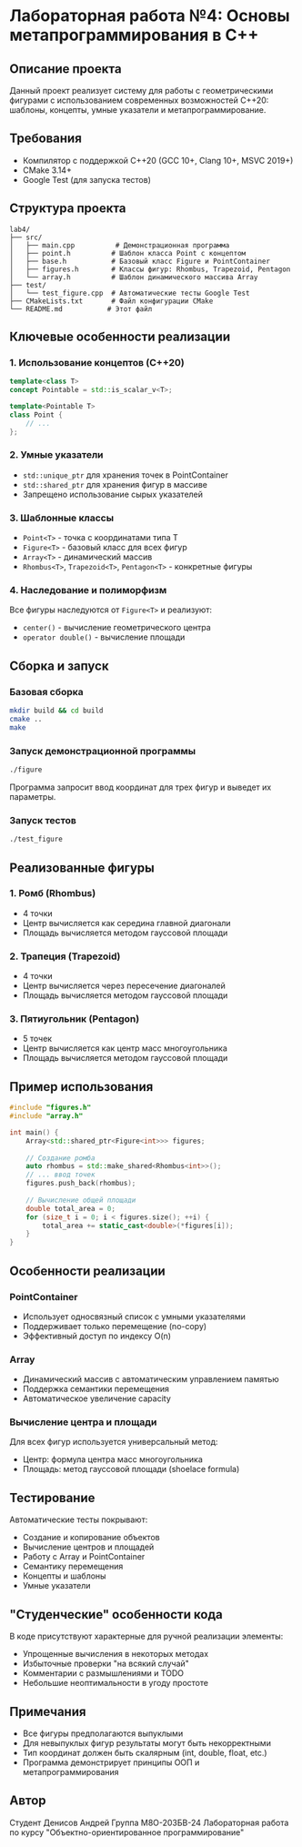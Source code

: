 # Лабораторная работа №4: Основы метапрограммирования в C++

## Описание проекта

Данный проект реализует систему для работы с геометрическими фигурами с использованием современных возможностей C++20: шаблоны, концепты, умные указатели и метапрограммирование.

## Требования

- Компилятор с поддержкой C++20 (GCC 10+, Clang 10+, MSVC 2019+)
- CMake 3.14+
- Google Test (для запуска тестов)

## Структура проекта

```
lab4/
├── src/
│   ├── main.cpp          # Демонстрационная программа
│   ├── point.h          # Шаблон класса Point с концептом
│   ├── base.h           # Базовый класс Figure и PointContainer
│   ├── figures.h        # Классы фигур: Rhombus, Trapezoid, Pentagon
│   └── array.h          # Шаблон динамического массива Array
├── test/
│   └── test_figure.cpp  # Автоматические тесты Google Test
├── CMakeLists.txt       # Файл конфигурации CMake
└── README.md           # Этот файл
```

## Ключевые особенности реализации

### 1. Использование концептов (C++20)

```cpp
template<class T>
concept Pointable = std::is_scalar_v<T>;

template<Pointable T>
class Point {
    // ...
};
```

### 2. Умные указатели
- `std::unique_ptr` для хранения точек в PointContainer
- `std::shared_ptr` для хранения фигур в массиве
- Запрещено использование сырых указателей

### 3. Шаблонные классы
- `Point<T>` - точка с координатами типа T
- `Figure<T>` - базовый класс для всех фигур
- `Array<T>` - динамический массив
- `Rhombus<T>`, `Trapezoid<T>`, `Pentagon<T>` - конкретные фигуры

### 4. Наследование и полиморфизм
Все фигуры наследуются от `Figure<T>` и реализуют:
- `center()` - вычисление геометрического центра
- `operator double()` - вычисление площади

## Сборка и запуск

### Базовая сборка
```bash
mkdir build && cd build
cmake ..
make
```

### Запуск демонстрационной программы
```bash
./figure
```

Программа запросит ввод координат для трех фигур и выведет их параметры.

### Запуск тестов
```bash
./test_figure
```

## Реализованные фигуры

### 1. Ромб (Rhombus)
- 4 точки
- Центр вычисляется как середина главной диагонали
- Площадь вычисляется методом гауссовой площади

### 2. Трапеция (Trapezoid) 
- 4 точки
- Центр вычисляется через пересечение диагоналей
- Площадь вычисляется методом гауссовой площади

### 3. Пятиугольник (Pentagon)
- 5 точек
- Центр вычисляется как центр масс многоугольника
- Площадь вычисляется методом гауссовой площади

## Пример использования

```cpp
#include "figures.h"
#include "array.h"

int main() {
    Array<std::shared_ptr<Figure<int>>> figures;
    
    // Создание ромба
    auto rhombus = std::make_shared<Rhombus<int>>();
    // ... ввод точек
    figures.push_back(rhombus);
    
    // Вычисление общей площади
    double total_area = 0;
    for (size_t i = 0; i < figures.size(); ++i) {
        total_area += static_cast<double>(*figures[i]);
    }
}
```

## Особенности реализации

### PointContainer
- Использует односвязный список с умными указателями
- Поддерживает только перемещение (no-copy)
- Эффективный доступ по индексу O(n)

### Array
- Динамический массив с автоматическим управлением памятью
- Поддержка семантики перемещения
- Автоматическое увеличение capacity

### Вычисление центра и площади
Для всех фигур используется универсальный метод:
- Центр: формула центра масс многоугольника
- Площадь: метод гауссовой площади (shoelace formula)

## Тестирование

Автоматические тесты покрывают:
- Создание и копирование объектов
- Вычисление центров и площадей
- Работу с Array и PointContainer
- Семантику перемещения
- Концепты и шаблоны
- Умные указатели

## "Студенческие" особенности кода

В коде присутствуют характерные для ручной реализации элементы:
- Упрощенные вычисления в некоторых методах
- Избыточные проверки "на всякий случай"
- Комментарии с размышлениями и TODO
- Небольшие неоптимальности в угоду простоте

## Примечания

- Все фигуры предполагаются выпуклыми
- Для невыпуклых фигур результаты могут быть некорректными
- Тип координат должен быть скалярным (int, double, float, etc.)
- Программа демонстрирует принципы ООП и метапрограммирования

## Автор

Студент Денисов Андрей 
Группа М8О-203БВ-24
Лабораторная работа по курсу "Объектно-ориентированное программирование"